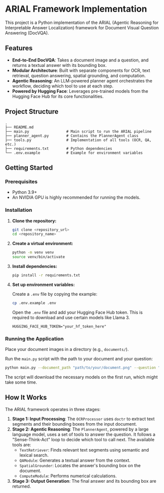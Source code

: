 # ARIAL Framework Implementation

This project is a Python implementation of the ARIAL (Agentic Reasoning for Interpretable Answer Localization) framework for Document Visual Question Answering (DocVQA).

## Features

- **End-to-End DocVQA**: Takes a document image and a question, and returns a textual answer with its bounding box.
- **Modular Architecture**: Built with separate components for OCR, text retrieval, question answering, spatial grounding, and computation.
- **Agentic Reasoning**: An LLM-powered planner agent orchestrates the workflow, deciding which tool to use at each step.
- **Powered by Hugging Face**: Leverages pre-trained models from the Hugging Face Hub for its core functionalities.

## Project Structure

```
.
├── README.md
├── main.py                 # Main script to run the ARIAL pipeline
├── planner_agent.py        # Contains the PlannerAgent class
├── tools.py                # Implementation of all tools (OCR, QA, etc.)
├── requirements.txt        # Python dependencies
└── .env.example            # Example for environment variables
```

## Getting Started

### Prerequisites

- Python 3.9+
- An NVIDIA GPU is highly recommended for running the models.

### Installation

1.  **Clone the repository:**
    ```bash
    git clone <repository_url>
    cd <repository_name>
    ```

2.  **Create a virtual environment:**
    ```bash
    python -m venv venv
    source venv/bin/activate
    ```

3.  **Install dependencies:**
    ```bash
    pip install -r requirements.txt
    ```

4.  **Set up environment variables:**

    Create a `.env` file by copying the example:
    ```bash
    cp .env.example .env
    ```

    Open the `.env` file and add your Hugging Face Hub token. This is required to download and use certain models like Llama 3.
    ```
    HUGGING_FACE_HUB_TOKEN="your_hf_token_here"
    ```

### Running the Application

Place your document images in a directory (e.g., `documents/`).

Run the `main.py` script with the path to your document and your question:

```bash
python main.py --document_path "path/to/your/document.png" --question "What is the total amount due?"
```

The script will download the necessary models on the first run, which might take some time.

## How It Works

The ARIAL framework operates in three stages:

1.  **Stage 1: Input Processing**: The `OCRProcessor` uses `doctr` to extract text segments and their bounding boxes from the input document.
2.  **Stage 2: Agentic Reasoning**: The `PlannerAgent`, powered by a large language model, uses a set of tools to answer the question. It follows a "Sense-Think-Act" loop to decide which tool to call next. The available tools are:
    -   `TextRetriever`: Finds relevant text segments using semantic and lexical search.
    -   `QAModule`: Generates a textual answer from the context.
    -   `SpatialGrounder`: Locates the answer's bounding box on the document.
    -   `ComputeModule`: Performs numerical calculations.
3.  **Stage 3: Output Generation**: The final answer and its bounding box are returned.
